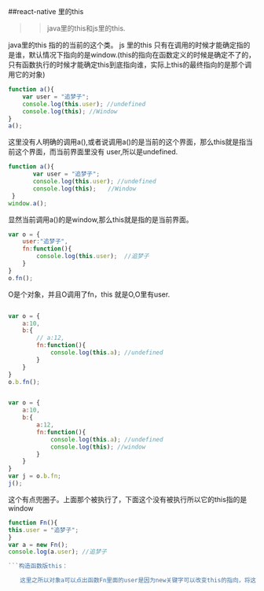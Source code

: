 ##react-native 里的this

>>java里的this和js里的this.

  java里的this 指的的当前的这个类。
  js 里的this 只有在调用的时候才能确定指的是谁，默认情况下指向的是window.(this的指向在函数定义的时候是确定不了的，只有函数执行的时候才能确定this到底指向谁，实际上this的最终指向的是那个调用它的对象)
  
```js
function a(){
    var user = "追梦子";
    console.log(this.user); //undefined
    console.log(this); //Window
}
a();

```
   这里没有人明确的调用a(),或者说调用a()的是当前的这个界面，那么this就是指当前这个界面，而当前界面里没有 user,所以是undefined.




```js
function a(){
       var user = "追梦子";
       console.log(this.user); //undefined
       console.log(this);　　//Window
 }
window.a();

```
  显然当前调用a()的是window,那么this就是指的是当前界面。
  
```js
var o = {
    user:"追梦子",
    fn:function(){
        console.log(this.user);  //追梦子
    }
}
o.fn();

```
  O是个对象，并且O调用了fn，this 就是O,O里有user.
  
 
  
   
     
  
```js

var o = {
    a:10,
    b:{
        // a:12,
        fn:function(){
            console.log(this.a); //undefined
        }
    }
}
o.b.fn();


var o = {
    a:10,
    b:{
        a:12,
        fn:function(){
            console.log(this.a); //undefined
            console.log(this); //window
        }
    }
}
var j = o.b.fn;
j();
```
这个有点兜圈子。上面那个被执行了，下面这个没有被执行所以它的this指的是window

```js
function Fn(){
this.user = "追梦子";
}
var a = new Fn();
console.log(a.user); //追梦子

```构造函数版this：

　　这里之所以对象a可以点出函数Fn里面的user是因为new关键字可以改变this的指向，将这个this指向对象a，为什么我说a是对象，因为用了new关键字就是创建一个对象实例，理解这句话可以想想我们的例子3，我们这里用变量a创建了一个Fn的实例（相当于复制了一份Fn到对象a里面），此时仅仅只是创建，并没有执行，而调用这个函数Fn的是对象a，那么this指向的自然是对象a，那么为什么对象a中会有user，因为你已经复制了一份Fn函数到对象a中，用了new关键字就等同于复制了一份。




